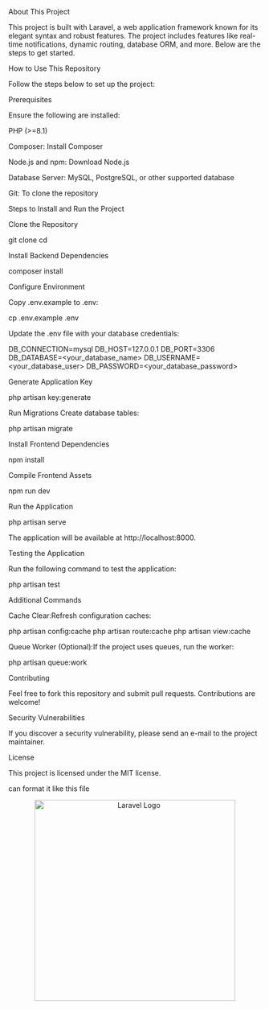 About This Project

This project is built with Laravel, a web application framework known for its elegant syntax and robust features. The project includes features like real-time notifications, dynamic routing, database ORM, and more. Below are the steps to get started.

How to Use This Repository

Follow the steps below to set up the project:

Prerequisites

Ensure the following are installed:

PHP (>=8.1)

Composer: Install Composer

Node.js and npm: Download Node.js

Database Server: MySQL, PostgreSQL, or other supported database

Git: To clone the repository

Steps to Install and Run the Project

Clone the Repository

git clone <repository-url>
cd <project-directory>

Install Backend Dependencies

composer install

Configure Environment

Copy .env.example to .env:

cp .env.example .env

Update the .env file with your database credentials:

DB_CONNECTION=mysql
DB_HOST=127.0.0.1
DB_PORT=3306
DB_DATABASE=<your_database_name>
DB_USERNAME=<your_database_user>
DB_PASSWORD=<your_database_password>

Generate Application Key

php artisan key:generate

Run Migrations
Create database tables:

php artisan migrate

Install Frontend Dependencies

npm install

Compile Frontend Assets

npm run dev

Run the Application

php artisan serve

The application will be available at http://localhost:8000.

Testing the Application

Run the following command to test the application:

php artisan test

Additional Commands

Cache Clear:Refresh configuration caches:

php artisan config:cache
php artisan route:cache
php artisan view:cache

Queue Worker (Optional):If the project uses queues, run the worker:

php artisan queue:work

Contributing

Feel free to fork this repository and submit pull requests. Contributions are welcome!

Security Vulnerabilities

If you discover a security vulnerability, please send an e-mail to the project maintainer.

License

This project is licensed under the MIT license.

can format it like this file <p align="center"><a href="https://laravel.com" target="_blank"><img src="https://raw.githubusercontent.com/laravel/art/master/logo-lockup/5%20SVG/2%20CMYK/1%20Full%20Color/laravel-logolockup-cmyk-red.svg" width="400" alt="Laravel Logo"></a></p>

